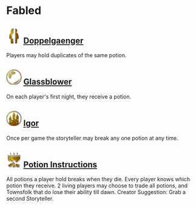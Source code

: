 # Fabled

## ![](Doppelgaenger/.image_big.png) [Doppelgaenger](Doppelgaenger)
Players may hold duplicates of the same potion.

## ![](Glassblower/.image_big.png) [Glassblower](Glassblower)
On each player's first night, they receive a potion.

## ![](Igor/.image_big.png) [Igor](Igor)
Once per game the storyteller may break any one potion at any time.

## ![](Potion%20Instructions/.image_big.png) [Potion Instructions](Potion%20Instructions)
All potions a player hold breaks when they die. Every player knows which potion they receive. 2 living players may choose to trade all potions, and Townsfolk that do lose their ability till dawn. Creator Suggestion: Grab a second Storyteller.

